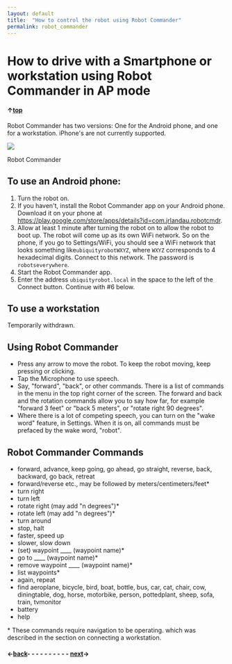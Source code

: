 ```yaml
---
layout: default
title:  "How to control the robot using Robot Commander"
permalink: robot_commander
---
```

# How to drive with a Smartphone or workstation using Robot Commander in AP mode

#### &uarr;[top](https://ubiquityrobotics.github.io/learn/)

Robot Commander has two versions:  One for the Android phone, and one for a workstation. iPhone's are not currently supported.

<div class="image-wrapper">

<img src="https://ubiquityrobotics.github.io/learn/assets/Robot_Commander.png" />


<p class="image-caption">Robot Commander</p>

</div>

## To use an Android phone:

1. Turn the robot on.
2. If you haven't, install the Robot Commander app on your Android phone. Download it on your phone at <https://play.google.com/store/apps/details?id=com.jrlandau.robotcmdr>.
3. Allow at least 1 minute after turning the robot on to allow the robot to boot up. The robot will come up as its own WiFi network. So on the phone, if you go to Settings/WiFi, you should see a WiFi network that looks something like`ubiquityrobotWXYZ`, where `WXYZ` corresponds to 4 hexadecimal digits. Connect to this network.  The password is `robotseverywhere`.
4. Start the Robot Commander app.  
5. Enter the address `ubiquityrobot.local` in the space to the left of the Connect button.
Continue with #6 below.

## To use a workstation
Temporarily withdrawn.  

<!---
1. Turn the robot on.
2. Unless you've done it already, install the [Google Chrome browser](https://www.google.com/chrome/browser/desktop/index.html) on your workstation.  Bring up the browser.
3. Allow at least 3 minutes after turning the robot on. On your workstation, connect to the UbiquityRobot network. The password is `robotseverywhere`.
4. Enter the address <https://10.42.0.1/speechcommands.html> in the address bar of the Chrome browser, and press the enter key.
5. If the browser gives you any warnings regarding a lack of security, disregard them.
6. Press or click the `Connect` button. You will hear "Connected" and the button will now read "Disconnect".  
-->

## Using Robot Commander
* Press any arrow to move the robot. To keep the robot moving, keep pressing or clicking.
* Tap the Microphone to use speech.
* Say, "forward", "back", or other commands. There is a list of commands in the menu in the top right corner of the screen. The forward and back and the rotation commands allow you to say how far, for example "forward 3 feet" or "back 5 meters", or "rotate right 90 degrees".
* Where there is a lot of competing speech, you can turn on the "wake word" feature, in Settings. When it is on, all commands must be prefaced by the wake word, "robot".

## Robot Commander Commands
* forward, advance, keep going, go ahead, go straight, reverse, back, backward, go back, retreat<br>
* forward/reverse etc., may be followed by meters/centimeters/feet\*
* turn right
* turn left
* rotate right (may add "n degrees")\*
* rotate left (may add "n degrees")\*
* turn around
* stop, halt
* faster, speed up
* slower, slow down
* (set) waypoint ____ (waypoint name)\*
* go to ____ (waypoint name)\*
* remove waypoint ____ (waypoint name)\*
* list waypoints\*
* again, repeat
* find aeroplane, bicycle, bird, boat, bottle, bus, car, cat, chair, cow, diningtable, dog, horse, motorbike, person, pottedplant, sheep, sofa, train, tvmonitor
* battery
* help

\* These commands require navigation to be operating. which was described in the section on connecting a workstation.

#### &larr;[back](connecting)- - - - - - - - - - [next](keyboard_teleop)&rarr;
